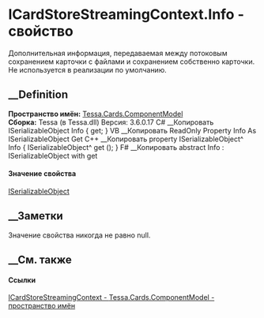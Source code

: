 # ICardStoreStreamingContext.Info - свойство
Дополнительная информация, передаваемая между потоковым сохранением карточки с
файлами и сохранением собственно карточки. Не используется в реализации по
умолчанию.
## __Definition
 **Пространство имён:**
[Tessa.Cards.ComponentModel](N_Tessa_Cards_ComponentModel.htm)  
 **Сборка:** Tessa (в Tessa.dll) Версия: 3.6.0.17
C# __Копировать
    ISerializableObject Info { get; }
VB __Копировать
     ReadOnly Property Info As ISerializableObject
    	Get
C++ __Копировать
    property ISerializableObject^ Info {
    	ISerializableObject^ get ();
    }
F# __Копировать
     abstract Info : ISerializableObject with get
#### Значение свойства
[ISerializableObject](T_Tessa_Platform_Storage_ISerializableObject.htm)
##  __Заметки
Значение свойства никогда не равно null.
## __См. также
#### Ссылки
[ICardStoreStreamingContext -
](T_Tessa_Cards_ComponentModel_ICardStoreStreamingContext.htm)
[Tessa.Cards.ComponentModel - пространство
имён](N_Tessa_Cards_ComponentModel.htm)
